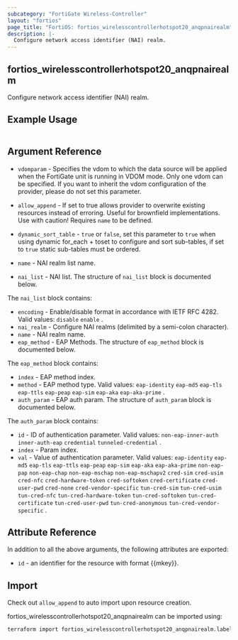 ```yaml
---
subcategory: "FortiGate Wireless-Controller"
layout: "fortios"
page_title: "FortiOS: fortios_wirelesscontrollerhotspot20_anqpnairealm"
description: |-
  Configure network access identifier (NAI) realm.
---
```


## fortios_wirelesscontrollerhotspot20_anqpnairealm
Configure network access identifier (NAI) realm.

## Example Usage

```hcl

```

## Argument Reference
* `vdomparam` - Specifies the vdom to which the data source will be applied when the FortiGate unit is running in VDOM mode. Only one vdom can be specified. If you want to inherit the vdom configuration of the provider, please do not set this parameter.
* `allow_append` - If set to true allows provider to overwrite existing resources instead of erroring. Useful for brownfield implementations. Use with caution! Requires `name` to be defined.
* `dynamic_sort_table` - `true` or `false`, set this parameter to `true` when using dynamic for_each + toset to configure and sort sub-tables, if set to `true` static sub-tables must be ordered.

* `name` - NAI realm list name.
* `nai_list` - NAI list. The structure of `nai_list` block is documented below.

The `nai_list` block contains:

* `encoding` - Enable/disable format in accordance with IETF RFC 4282. Valid values: `disable` `enable` .
* `nai_realm` - Configure NAI realms (delimited by a semi-colon character).
* `name` - NAI realm name.
* `eap_method` - EAP Methods. The structure of `eap_method` block is documented below.

The `eap_method` block contains:

* `index` - EAP method index.
* `method` - EAP method type. Valid values: `eap-identity` `eap-md5` `eap-tls` `eap-ttls` `eap-peap` `eap-sim` `eap-aka` `eap-aka-prime` .
* `auth_param` - EAP auth param. The structure of `auth_param` block is documented below.

The `auth_param` block contains:

* `id` - ID of authentication parameter. Valid values: `non-eap-inner-auth` `inner-auth-eap` `credential` `tunneled-credential` .
* `index` - Param index.
* `val` - Value of authentication parameter. Valid values: `eap-identity` `eap-md5` `eap-tls` `eap-ttls` `eap-peap` `eap-sim` `eap-aka` `eap-aka-prime` `non-eap-pap` `non-eap-chap` `non-eap-mschap` `non-eap-mschapv2` `cred-sim` `cred-usim` `cred-nfc` `cred-hardware-token` `cred-softoken` `cred-certificate` `cred-user-pwd` `cred-none` `cred-vendor-specific` `tun-cred-sim` `tun-cred-usim` `tun-cred-nfc` `tun-cred-hardware-token` `tun-cred-softoken` `tun-cred-certificate` `tun-cred-user-pwd` `tun-cred-anonymous` `tun-cred-vendor-specific` .

## Attribute Reference

In addition to all the above arguments, the following attributes are exported:
* `id` - an identifier for the resource with format {{mkey}}.

## Import

Check out `allow_append` to auto import upon resource creation.

fortios_wirelesscontrollerhotspot20_anqpnairealm can be imported using:
```sh
terraform import fortios_wirelesscontrollerhotspot20_anqpnairealm.labelname {{mkey}}
```
